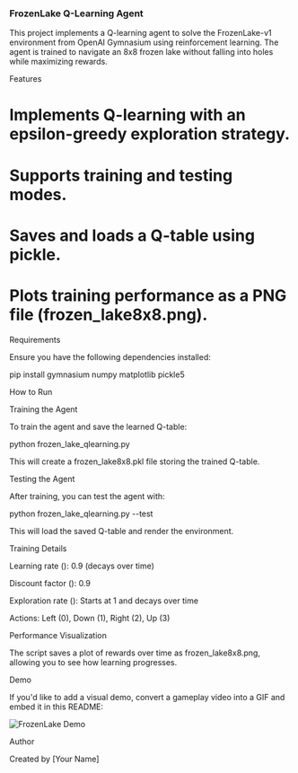 ### FrozenLake Q-Learning Agent

This project implements a Q-learning agent to solve the FrozenLake-v1 environment from OpenAI Gymnasium using reinforcement learning. The agent is trained to navigate an 8x8 frozen lake without falling into holes while maximizing rewards.

Features

# Implements Q-learning with an epsilon-greedy exploration strategy.

# Supports training and testing modes.

# Saves and loads a Q-table using pickle.

# Plots training performance as a PNG file (frozen_lake8x8.png).

Requirements

Ensure you have the following dependencies installed:

pip install gymnasium numpy matplotlib pickle5

How to Run

Training the Agent

To train the agent and save the learned Q-table:

python frozen_lake_qlearning.py

This will create a frozen_lake8x8.pkl file storing the trained Q-table.

Testing the Agent

After training, you can test the agent with:

python frozen_lake_qlearning.py --test

This will load the saved Q-table and render the environment.

Training Details

Learning rate (): 0.9 (decays over time)

Discount factor (): 0.9

Exploration rate (): Starts at 1 and decays over time

Actions: Left (0), Down (1), Right (2), Up (3)

Performance Visualization

The script saves a plot of rewards over time as frozen_lake8x8.png, allowing you to see how learning progresses.

Demo

If you'd like to add a visual demo, convert a gameplay video into a GIF and embed it in this README:

![FrozenLake Demo](demo.gif)

Author

Created by [Your Name]


